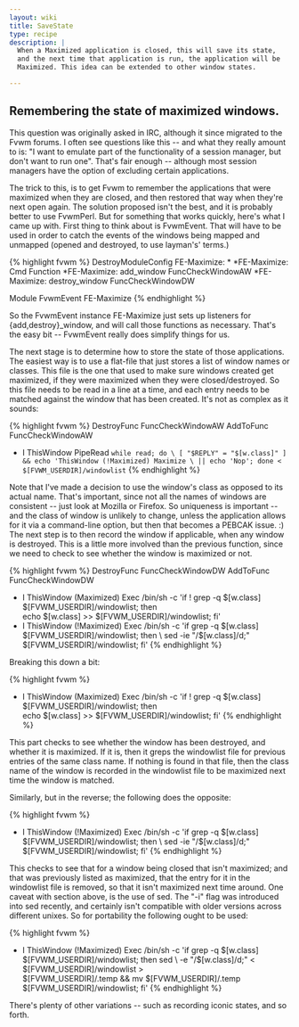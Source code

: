 ```yaml
---
layout: wiki
title: SaveState
type: recipe
description: |
  When a Maximized application is closed, this will save its state,
  and the next time that application is run, the application will be
  Maximized. This idea can be extended to other window states.

---
```

## Remembering the state of maximized windows.

This question was originally asked in IRC, although it since migrated to the
Fvwm forums. I often see questions like this -- and what they really amount to
is: "I want to emulate part of the functionality of a session manager, but
don't want to run one". That's fair enough -- although most session managers
have the option of excluding certain applications.

The trick to this, is to get Fvwm to remember the applications that were
maximized when they are closed, and then restored that way when they're next
open again. The solution proposed isn't the best, and it is probably better to
use FvwmPerl. But for something that works quickly, here's what I came up with.
First thing to think about is FvwmEvent. That will have to be used in order to
catch the events of the windows being mapped and unmapped (opened and
destroyed, to use layman's' terms.)

{% highlight fvwm %}
DestroyModuleConfig FE-Maximize: *
*FE-Maximize: Cmd Function
*FE-Maximize: add_window     FuncCheckWindowAW
*FE-Maximize: destroy_window FuncCheckWindowDW

Module FvwmEvent FE-Maximize
{% endhighlight %}

So the FvwmEvent instance FE-Maximize just sets up listeners for
{add,destroy}_window, and will call those functions as necessary. That's the
easy bit -- FvwmEvent really does simplify things for us.

The next stage is to determine how to store the state of those applications.
The easiest way is to use a flat-file that just stores a list of window names
or classes. This file is the one that used to make sure windows created get
maximized, if they were maximized when they were closed/destroyed. So this file
needs to be read in a line at a time, and each entry needs to be matched
against the window that has been created. It's not as complex as it sounds:

{% highlight fvwm %}
DestroyFunc FuncCheckWindowAW
AddToFunc   FuncCheckWindowAW
+ I ThisWindow PipeRead `while read; do \
    [ "$REPLY" = "$[w.class]" ] && echo 'ThisWindow (!Maximized) Maximize \
    || echo 'Nop'; done < $[FVWM_USERDIR]/windowlist`
{% endhighlight %}

Note that I've made a decision to use the window's class as opposed to its
actual name. That's important, since not all the names of windows are
consistent -- just look at Mozilla or Firefox. So uniqueness is important --
and the class of window is unlikely to change, unless the application
allows for it via a command-line option, but then that becomes a PEBCAK
issue. :) The next step is to then record the window if applicable, when any
window is destroyed. This is a little more involved than the previous
function, since we need to check to see whether the window is maximized or
not.

{% highlight fvwm %}
DestroyFunc FuncCheckWindowDW
AddToFunc   FuncCheckWindowDW
+ I ThisWindow (Maximized) Exec /bin/sh -c 'if ! grep -q $[w.class] \
    $[FVWM_USERDIR]/windowlist; then \
    echo $[w.class] >> $[FVWM_USERDIR]/windowlist; fi'
+ I ThisWindow (!Maximized) Exec /bin/sh -c 'if grep -q $[w.class] \
    $[FVWM_USERDIR]/windowlist; then \
    sed -ie "/$[w.class]/d;" $[FVWM_USERDIR]/windowlist; fi'
{% endhighlight %}

Breaking this down a bit:

{% highlight fvwm %}
+ I ThisWindow (Maximized) Exec /bin/sh -c 'if ! grep -q $[w.class] \
    $[FVWM_USERDIR]/windowlist; then \
    echo $[w.class] >> $[FVWM_USERDIR]/windowlist; fi'
{% endhighlight %}

This part checks to see whether the window has been destroyed, and whether
it is maximized. If it is, then it greps the windowlist file for previous
entries of the same class name. If nothing is found in that file, then the
class name of the window is recorded in the windowlist file to be maximized
next time the window is matched.

Similarly, but in the reverse; the following does the opposite:

{% highlight fvwm %}
+ I ThisWindow (!Maximized) Exec /bin/sh -c 'if grep -q $[w.class] \
    $[FVWM_USERDIR]/windowlist; then \
    sed -ie "/$[w.class]/d;" $[FVWM_USERDIR]/windowlist; fi'
{% endhighlight %}

This checks to see that for a window being closed that isn't maximized; and
that was previously listed as maximized, that the entry for it in the
windowlist file is removed, so that it isn't maximized next time around.
One caveat with section above, is the use of sed. The "-i" flag was
introduced into sed recently, and certainly isn't compatible with older
versions across different unixes. So for portability the following ought to
be used:

{% highlight fvwm %}
+ I ThisWindow (!Maximized) Exec /bin/sh -c 'if grep -q $[w.class] \
    $[FVWM_USERDIR]/windowlist; then sed \
    -e "/$[w.class]/d;" < $[FVWM_USERDIR]/windowlist > \
    $[FVWM_USERDIR]/.temp && mv $[FVWM_USERDIR]/.temp \
    $[FVWM_USERDIR]/windowlist; fi'
{% endhighlight %}

There's plenty of other variations -- such as recording iconic states, and
so forth.

